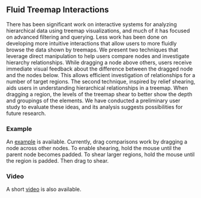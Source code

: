 ## Fluid Treemap Interactions ##

There has been significant work on interactive systems for analyzing hierarchical data using treemap visualizations, and much of it has focused on advanced filtering and querying. Less work has been done on developing more intuitive interactions that allow users to more fluidly browse the data shown by treemaps. We present two techniques that leverage direct manipulation to help users compare nodes and investigate hierarchy relationships. While dragging a node above others, users receive immediate visual feedback about the difference between the dragged node and the nodes below. This allows efficient investigation of relationships for a number of target regions. The second technique, inspired by relief shearing, aids users in understanding hierarchical relationships in a treemap. When dragging a region, the levels of the treemap shear to better show the depth and groupings of the elements. We have conducted a preliminary user study to evaluate these ideas, and its analysis suggests possibilities for future research.

### Example ###

An [example](https://scborges.github.io/Fluid-Treemap/) is available. Currently, drag comparisons work by dragging a node across other nodes. To enable shearing, hold the mouse until the parent node becomes padded. To shear larger regions, hold the mouse until the region is padded. Then drag to shear.

### Video ###

A short [video](https://scborges.github.io/Fluid-Treemap/video.mp4) is also available.
